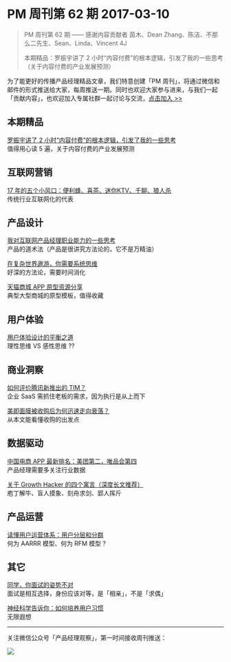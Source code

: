 # PM 周刊第 62 期 2017-03-10

> PM 周刊第 62 期 —— 感谢内容贡献者 茵木、Dean Zhang、陈洁、不那么二先生、Sean、Linda、Vincent 4J
> 
> 本期精品：罗振宇讲了 2 小时“内容付费”的根本逻辑，引发了我的一些思考（关于内容付费的产业发展预测）  

为了能更好的传播产品经理精品文章，我们特意创建「PM 周刊」，将通过微信和邮件的形式推送给大家，每周推送一期。同时也欢迎大家参与进来，与我们一起「贡献内容」，也欢迎加入专属社群一起讨论与交流，[点击加入 >>](http://mp.weixin.qq.com/s/l1puxcGkNPN14MqlOqr_qA) 

## 本期精品  

[罗振宇讲了 2 小时“内容付费”的根本逻辑，引发了我的一些思考](https://mp.weixin.qq.com/s?__biz=MzA5NzAyNzYyNg==&mid=2649730981&idx=1&sn=6f07f61cd03dad4807ccd3f5b4687c4c&chksm=88bc1ce0bfcb95f6f436981a0ec5f34a596e6cd6ecac62bd8f4047f9dc94f83ef92a0342b6dd&mpshare=1&scene=1&srcid=03105fvuXlqknitKCpOdKqkr&key=b1f9eee76e377454bd1829d4478beab391c613a834d3928cfc778ad09d910fd8d04f6c7356f750016556c57a1b8ff036fc7d6e49e956b9d0740d15bfe09d0071e66cebe64441bf8cf16c082cc40ca617&ascene=0&uin=NDgwNzA1&devicetype=iMac+MacBookPro11%2C1+OSX+OSX+10.12.3+build(16D32)&version=12020002&nettype=WIFI&fontScale=100&pass_ticket=ZgK6Nwe9fShM%2BkGP9Q8tMWhH9EOdR08RZNRaTZ4Zsuk%3D)   
值得用心读 5 遍，关于内容付费的产业发展预测

## 互联网营销 

[17 年的五个小风口：便利蜂、喜茶、迷你KTV、千聊、狼人杀](https://mp.weixin.qq.com/s?__biz=MTQzMjE1NjQwMQ==&mid=2655538930&idx=1&sn=78bd988d16cd7e44508904746654fa7b&chksm=66dfe16c51a8687a6bfcc5be9ee8d7361243708a66feff30eb5fb439ccbc807577471432597a&scene=0&key=3300a3061d402e996f1800302070fa2584c2d2862a2d29eca8d845cd493b25fc00e4cb01e31a4b93446d10fb4628c0383d7dc15e283b034af45427976e03c5d3b15f29e1bfd2a881015e400cf5099ac7&ascene=0&uin=NDgwNzA1&devicetype=iMac+MacBookPro11%2C1+OSX+OSX+10.12.3+build(16D32)&version=12020002&nettype=WIFI&fontScale=100&pass_ticket=QOi7CJfppyEghl202bNaZroOmftELEIAdbOGWikjGkw%3D)   
传统行业互联网化的代表       

## 产品设计   

[我对互联网产品经理职业能力的一些思考](https://zhuanlan.zhihu.com/p/25614589)   
产品的道术法（产品是很讲究方法论的，它不是万精油）   

[在复杂世界遨游，你需要系统思维](https://mp.weixin.qq.com/s/7RA2nlgIZOmM9YfxwxzREQ)   
好深的方法论，需要时间消化    

[天猫商城 APP 原型资源分享](https://zhuanlan.zhihu.com/p/25457522)   
典型大型商城的原型模板，值得收藏   

## 用户体验

[用户体验设计的平衡之道](http://mp.weixin.qq.com/s/DdPFoi6QcG3SYpAUKlps9g)   
理性思维 VS 感性思维 ??   

## 商业洞察         

[如何评价腾讯新推出的 TIM？](https://www.zhihu.com/question/52580376/answer/150035193)   
企业 SaaS 需抓住老板的需求，因为执行是从上而下    

[美即面膜被收购后为何迅速走向衰落？](https://mp.weixin.qq.com/s?__biz=MTA3NDM1MzUwMQ==&mid=2651936154&idx=4&sn=7bf2e29e03f057372e67811ebaaea4a5&chksm=73d357a844a4debe1b87a2e60728903090bb63fb6eea9a88f746768904a6439661c844e9ed6a&scene=0&key=72736318eacaad8a78e555f75205f46896bc80827b6f4939eaadab28e87767f475cdf7d3c25ef16836393faab2a788260737bb9ca86b748aedb64d2c4bbb433d42cfd42cc34dc1a315f6b29dad15f7b1&ascene=0&uin=NDgwNzA1&devicetype=iMac+MacBookPro11%2C1+OSX+OSX+10.12.3+build(16D32)&version=12020002&nettype=WIFI&fontScale=100&pass_ticket=QOi7CJfppyEghl202bNaZroOmftELEIAdbOGWikjGkw%3D)   
从本文能看懂收购的出发点  

## 数据驱动

[中国电商 APP 最新排名：美团第二，唯品会第四](http://cache.xiaomiquan.com/b54f5a6c1a8b82f205e202f040032e02b8cf936d497f5b67b84ee6d780d0a86e/)   
产品经理需要多关注行业数据   

[关于 Growth Hacker 的四个寓言（深度长文推荐）](http://mp.weixin.qq.com/s/Jdoa-KptVL7BhayLHl7pkQ)   
庖丁解牛、盲人摸象、刻舟求剑、郢人挥斤    

## 产品运营

[读懂用户运营体系：用户分层和分群](https://mp.weixin.qq.com/s?__biz=MjM5NjEyMDI2MQ==&mid=2455947036&idx=1&sn=5be111eb64560ebf0be68889de0a4ea8&chksm=b17874b6860ffda0c6a25e38de60874684918fc52b70084355253018302d9e3b9d9eae6ff461&mpshare=1&scene=1&srcid=0305oOsM6urjotEvfQpRFpX9&key=c1119a2f404d9c3ffea5a0a74e84ec43a9d1a25e05c3a7a5f411d4ca175be89b00650ec29c4aa1fe3e6b4d3ebdad32c20f56854bc93191e6d923044937537fd7a52fc6b894621b8f07d267fd4fc9bcc2&ascene=0&uin=MjM4OTUxODU1&devicetype=iMac+MacBookPro9%2C2+OSX+OSX+10.12.3+build(16D32)&version=12010310&nettype=WIFI&fontScale=100&pass_ticket=jg0DRtY%2FHq8nowuU4I9bzaFLo7x1bwTP0o%2B0SHP7Ltw%3D)   
何为 AARRR 模型、何为 RFM 模型？   

## 其它

[同学，你面试的姿势不对](https://mp.weixin.qq.com/s?__biz=MzI0MjcwNzU5Mw==&mid=2247483708&idx=1&sn=7907d648ad215f8e77da9c7f58c92562&chksm=e9797cdade0ef5cc38fd33219f6417a90526332f5e75a72c0adaa44bcaa57f7caad2329b795d&mpshare=1&scene=1&srcid=03075McJbXVkzTPkiorlyYGc&key=a9d7e7f2647cda56bd801e0a21dfc16290f094e863d2b249475b68b63dda38ee0a310f9f6537d1b88790485d63e106957af7aa8501b1ef7ec5fe3742b2a42a4b89d1c005e2341bdc21cce9b898e3d45b&ascene=0&uin=NDgwNzA1&devicetype=iMac+MacBookPro11%2C1+OSX+OSX+10.12.3+build(16D32)&version=12020002&nettype=WIFI&fontScale=100&pass_ticket=Om4Qh%2FnduMLYU3Jb1oF9dwTrtCBYG1MUoTws%2F08Gsdo%3D)   
面试是相互选择，身份应该对等，是「相亲」，不是「求偶」    

[神经科学告诉你：如何培养用户习惯](https://mp.weixin.qq.com/s?__biz=MzI2NzA3OTQyMA==&mid=2654435284&idx=1&sn=9f6f43dddcd9fac72dcb3ae0724ff66a&chksm=f1478c47c6300551b275f0be2f00c7b926535239ab186d566bc2eecbcea8a8b9becabb810383&mpshare=1&scene=1&srcid=0308eIyYAIl2klLAQiAHJD1b&key=a9d7e7f2647cda568653cecce5aebde1ef11597952767533db6b233179923bf0a07529a0b7de3763e884aed3e3217742616e5780f58c6ef6ec24c91af5e23df139c9ce86b8929712df72bddb3ff68df7&ascene=0&uin=NDgwNzA1&devicetype=iMac+MacBookPro11%2C1+OSX+OSX+10.12.3+build(16D32)&version=12020002&nettype=WIFI&fontScale=100&pass_ticket=Kf5TT0LhR%2F4UqtvalTR7zB9cDrTgjyiD1r9Zb9Q%2Fm5Y%3D)   
无限遐想   
  
---
关注微信公众号「产品经理观察」，第一时间接收周刊推送：          
  
![](http://com-4jplus-temp.qiniudn.com/pmweekly-weixin.jpg)   